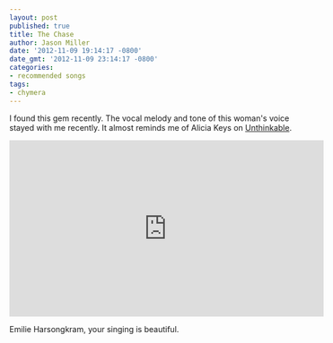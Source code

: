 ```yaml
---
layout: post
published: true
title: The Chase
author: Jason Miller
date: '2012-11-09 19:14:17 -0800'
date_gmt: '2012-11-09 23:14:17 -0800'
categories:
- recommended songs
tags:
- chymera
---
```


I found this gem recently. The vocal melody and tone of this woman's voice
stayed with me recently. It almost reminds me of Alicia Keys on
[Unthinkable].

[Unthinkable]: http://www.youtube.com/watch?v=HhuGQUZJot8

<iframe width="560" height="315"
 src="https://www.youtube.com/embed/CCAXusH0r4g" frameborder="0"
 allowfullscreen></iframe>

Emilie Harsongkram, your singing is beautiful.
